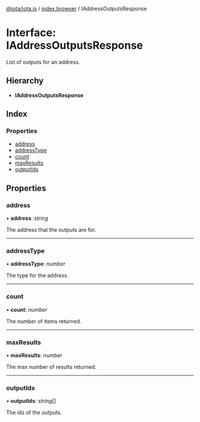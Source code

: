 [@iota/iota.js](../README.md) / [index.browser](../modules/index_browser.md) / IAddressOutputsResponse

# Interface: IAddressOutputsResponse

List of outputs for an address.

## Hierarchy

* **IAddressOutputsResponse**

## Index

### Properties

* [address](index_browser.iaddressoutputsresponse.md#address)
* [addressType](index_browser.iaddressoutputsresponse.md#addresstype)
* [count](index_browser.iaddressoutputsresponse.md#count)
* [maxResults](index_browser.iaddressoutputsresponse.md#maxresults)
* [outputIds](index_browser.iaddressoutputsresponse.md#outputids)

## Properties

### address

• **address**: *string*

The address that the outputs are for.

___

### addressType

• **addressType**: *number*

The type for the address.

___

### count

• **count**: *number*

The number of items returned.

___

### maxResults

• **maxResults**: *number*

The max number of results returned.

___

### outputIds

• **outputIds**: *string*[]

The ids of the outputs.
